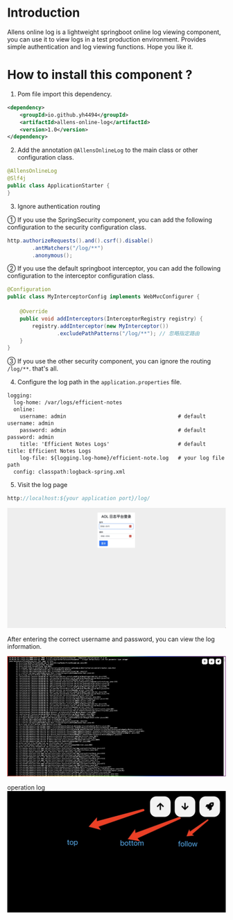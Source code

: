 # Introduction
Allens online log is a lightweight springboot online log viewing component, you can use it to view logs in a test production environment. Provides simple authentication and log viewing functions. Hope you like it.


# How to install this component ?

1. Pom file import this dependency.

```xml
<dependency>
    <groupId>io.github.yh4494</groupId>
    <artifactId>allens-online-log</artifactId>
    <version>1.0</version>
</dependency>
```

2. Add the annotation `@AllensOnlineLog` to the main class or other configuration class.

```java
@AllensOnlineLog
@Slf4j
public class ApplicationStarter {
}
```

3. Ignore authentication routing

① If you use the SpringSecurity component, you can add the following configuration to the security configuration class.
```java
http.authorizeRequests().and().csrf().disable()
        .antMatchers("/log/**")
        .anonymous();
```

② If you use the default springboot interceptor, you can add the following configuration to the interceptor configuration class.
```java
@Configuration
public class MyInterceptorConfig implements WebMvcConfigurer {

    @Override
    public void addInterceptors(InterceptorRegistry registry) {
        registry.addInterceptor(new MyInterceptor())
                .excludePathPatterns("/log/**"); // 忽略指定路由
    }
}
```

③ If you use the other security component, you can ignore the routing `/log/**`. that's all.

4. Configure the log path in the `application.properties` file.

```properties
logging:
  log-home: /var/logs/efficient-notes
  online:
    username: admin                                    # default username: admin
    password: admin                                    # default password: admin
    title: 'Efficient Notes Logs'                      # default title: Efficient Notes Logs
    log-file: ${logging.log-home}/efficient-note.log   # your log file path
  config: classpath:logback-spring.xml
```

5. Visit the log page
```java
http://localhost:${your application port}/log/
```
![image](./images/login.jpg)

After entering the correct username and password, you can view the log information.

![image](./images/log.jpg)

operation log
![image](./images/operator.jpg)

